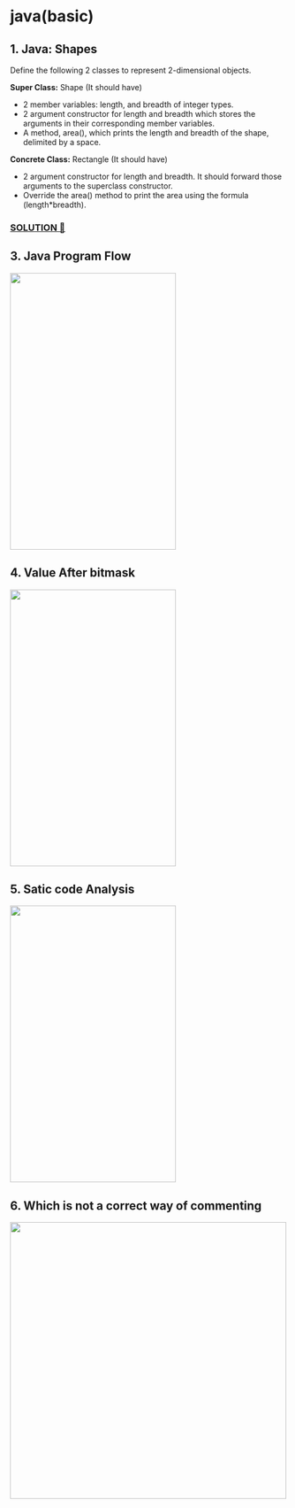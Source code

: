 # java(basic)
## 1. **Java:** Shapes

Define the following 2 classes to represent 2-dimensional objects.

**Super Class:** Shape (It should have)
* 2 member variables: length, and breadth of integer types.
* 2 argument constructor for length and breadth which stores the arguments in their corresponding member variables.
* A method, area(), which prints the length and breadth of the shape, delimited by a space.

**Concrete Class:** Rectangle (It should have)
* 2 argument constructor for length and breadth. It should forward those arguments to the superclass constructor.
* Override the area() method to print the area using the formula (length*breadth).

### [SOLUTION :link:](https://github.com/khan-mujeeb/HackerRank-Certification-Solution-/tree/main/java(basics))

## 3. Java Program Flow
<img src = "https://user-images.githubusercontent.com/89351750/156893358-4f06e1c1-d462-4d94-bf31-cc2e00b5fdcd.png" width="300" height="500">

## 4. Value After bitmask 
<img src = "https://user-images.githubusercontent.com/89351750/156893496-546eac1e-2aa9-465f-b68a-be524875ba47.png" width="300" height="500">

## 5. Satic code Analysis
<img src = "https://user-images.githubusercontent.com/89351750/156893607-65b81a7a-7a9d-4136-a8f3-ef6f434e8568.png" width = "300" height = "500">

## 6. Which is not a correct way of commenting 
<img src = "https://user-images.githubusercontent.com/89351750/156893750-b63c1210-f4a3-4f68-a054-2f52880d9481.png" width = "500" height = "500">
 
 
